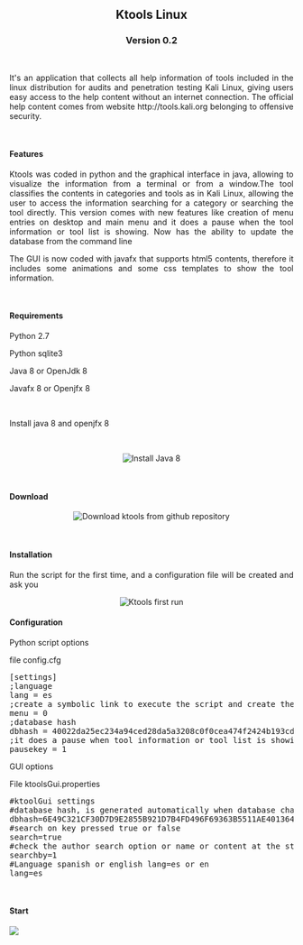 <h2 align="center">Ktools Linux</h2>
<h3 align="center">Version 0.2</h3><br>
<p align="justify">It's an application that collects all help information of tools included in the linux distribution for audits and penetration testing Kali Linux, giving users easy access to the help content without an internet connection. The official help content comes from website http://tools.kali.org belonging to offensive security.</p>
<br>
<h4 align="left">Features</h4>
<p align="justify">Ktools was coded in python and the graphical interface in java, allowing to visualize the information from a terminal or from a window.The tool classifies the contents in categories and tools as in Kali Linux, allowing the user to access the information searching for a category or searching the tool directly. This version comes with new features like creation of menu entries on desktop and main menu and it does a pause when the tool information or tool list is showing. Now has the ability to update the database from the command line </p>
<p align="justify">The GUI is now coded with javafx that supports html5 contents, therefore it includes some animations and some css templates to show the tool information.</p>
<br>
<h4 align="left">Requirements</h4>
<p align="justify">Python 2.7</p>
<p align="justify">Python sqlite3</p>
<p align="justify">Java 8 or OpenJdk 8</p>
<p align="justify">Javafx 8 or Openjfx 8</p>
<br>
<p>Install java 8 and openjfx 8</p>
<br>
<p align="center"><img title="Install Java 8" src="https://4.bp.blogspot.com/-uDinyAevxBQ/WszpuFKm-oI/AAAAAAAAAV8/xxHSUyYF8oAOV3LiSbal7T0Y_8rjxKcaQCLcBGAs/s1600/install%2B1.png"></p>
<br>
<h4 align="left">Download</h4>
<p align="center"><img title="Download ktools from github repository" src="https://2.bp.blogspot.com/-k7vaLfJ3QtA/WszqujbYX4I/AAAAAAAAAWE/B71VmnFzsMUYKoFVaP73iDfcUDWLqV6_gCLcBGAs/s1600/install%2B2.png"></p>
<br>
<h4 align="left">Installation</h4>
<p align="justify">Run the script for the first time, and a configuration file will be created and ask you</p>
<p align="center"><img title="Ktools first run" src="https://1.bp.blogspot.com/-HroC4mbZyEI/WszsuSwyYFI/AAAAAAAAAWQ/NXw96nfGQsQOyqbkz7nSZXh0VE3cnEubQCLcBGAs/s1600/install%2B3.png">
</p>
<h4 align="left">Configuration</h4>
<p align="justify">Python script options</p>
<p align="justify">file config.cfg</p>
<p align="justify">
<pre>
[settings]
;language
lang = es
;create a symbolic link to execute the script and create the menu entries on the desktop and in the main menu
menu = 0
;database hash
dbhash = 40022da25ec234a94ced28da5a3208c0f0cea474f2424b193cdb606ea7189336
;it does a pause when tool information or tool list is showing, you must press enter to continue or q to exit
pausekey = 1
</pre>
</p>
<p align="justify">GUI options</p>
<p align="justify">File ktoolsGui.properties</p>
<p align="justify">
<pre>
#ktoolGui settings
#database hash, is generated automatically when database changes
dbhash=6E49C321CF30D7D9E2855B921D7B4FD496F69363B5511AE4013649CF020BE7FB
#search on key pressed true or false
search=true
#check the author search option or name or content at the start of the application, 1=author 2=name 3=content
searchby=1
#Language spanish or english lang=es or en
lang=es
</pre>
</p>
<br>
<h4 align="left">Start</h4>
<p align="justify">
<img src="https://3.bp.blogspot.com/-b3CmJfO3-GI/Wsz2MLhAZvI/AAAAAAAAAW4/wvb4AQoVUoYD7QsJjl90d-PJtk3ehMcPQCLcBGAs/s1600/install%2B4.png"></p>
